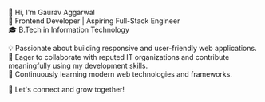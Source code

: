 👋 Hi, I'm Gaurav Aggarwal  
🎯 Frontend Developer | Aspiring Full-Stack Engineer  
🎓 B.Tech in Information Technology  

💡 Passionate about building responsive and user-friendly web applications.  
🚀 Eager to collaborate with reputed IT organizations and contribute meaningfully using my development skills.  
🌱 Continuously learning modern web technologies and frameworks.  

🔗 Let's connect and grow together!

<!---
aggarwalgaurav1012/aggarwalgaurav1012 is a ✨ special ✨ repository because its `README.md` (this file) appears on your GitHub profile.
You can click the Preview link to take a look at your changes.
--->
